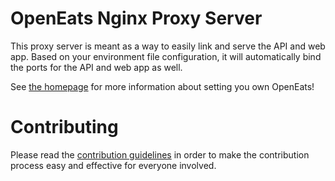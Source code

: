 # OpenEats Nginx Proxy Server

This proxy server is meant as a way to easily link and serve the API and web app. Based on your environment file configuration, it will automatically bind the ports for the API and web app as well.

See [the homepage](https://github.com/open-eats/OpenEats) for more information about setting you own OpenEats!

# Contributing
Please read the [contribution guidelines](https://github.com/RyanNoelk/OpenEats/blob/master/CONTRIBUTING.md) in order to make the contribution process easy and effective for everyone involved.
